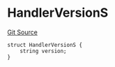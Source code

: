 # HandlerVersionS
[Git Source](https://github.com/thrackle-io/tron/blob/effe36d0b962730eb7c7e200cfcfde3ca3773db8/src/client/token/handler/diamond/RuleStorage.sol)


```solidity
struct HandlerVersionS {
    string version;
}
```

